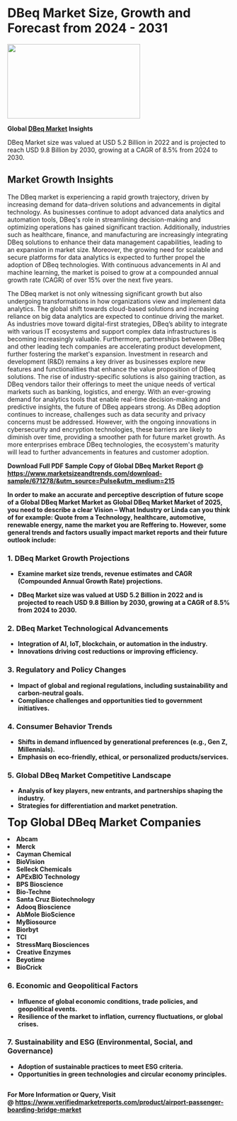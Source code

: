 <H1>DBeq Market Size, Growth and Forecast from 2024 - 2031</H1><img class="aligncenter size-medium wp-image-584254" src="https://thirdeyenews.in/wp-content/uploads/2024/09/Global-Market-Research-300x168.jpeg" alt="" width="300" height="168" /><p><strong>Global&nbsp;<a href="https://www.marketsizeandtrends.com/download-sample/671278/&amp;utm_source=Pulse&amp;utm_medium=215">DBeq Market</a> Insights</strong></p><p>DBeq Market size was valued at USD 5.2 Billion in 2022 and is projected to reach USD 9.8 Billion by 2030, growing at a CAGR of 8.5% from 2024 to 2030.</p><p><h2>Market Growth Insights</h2> <p>The DBeq market is experiencing a rapid growth trajectory, driven by increasing demand for data-driven solutions and advancements in digital technology. As businesses continue to adopt advanced data analytics and automation tools, DBeq's role in streamlining decision-making and optimizing operations has gained significant traction. Additionally, industries such as healthcare, finance, and manufacturing are increasingly integrating DBeq solutions to enhance their data management capabilities, leading to an expansion in market size. Moreover, the growing need for scalable and secure platforms for data analytics is expected to further propel the adoption of DBeq technologies. With continuous advancements in AI and machine learning, the market is poised to grow at a compounded annual growth rate (CAGR) of over 15% over the next five years.</p> <p><strong></strong></p> <p>The DBeq market is not only witnessing significant growth but also undergoing transformations in how organizations view and implement data analytics. The global shift towards cloud-based solutions and increasing reliance on big data analytics are expected to continue driving the market. As industries move toward digital-first strategies, DBeq’s ability to integrate with various IT ecosystems and support complex data infrastructures is becoming increasingly valuable. Furthermore, partnerships between DBeq and other leading tech companies are accelerating product development, further fostering the market's expansion. Investment in research and development (R&D) remains a key driver as businesses explore new features and functionalities that enhance the value proposition of DBeq solutions. The rise of industry-specific solutions is also gaining traction, as DBeq vendors tailor their offerings to meet the unique needs of vertical markets such as banking, logistics, and energy. With an ever-growing demand for analytics tools that enable real-time decision-making and predictive insights, the future of DBeq appears strong. As DBeq adoption continues to increase, challenges such as data security and privacy concerns must be addressed. However, with the ongoing innovations in cybersecurity and encryption technologies, these barriers are likely to diminish over time, providing a smoother path for future market growth. As more enterprises embrace DBeq technologies, the ecosystem's maturity will lead to further advancements in features and customer adoption. <p><strong></p><p><span class=""><strong>Download Full PDF Sample Copy of Global DBeq Market Report</strong> @ <a href="https://www.marketsizeandtrends.com/download-sample/671278/&amp;utm_source=Pulse&amp;utm_medium=215" target="_blank">https://www.marketsizeandtrends.com/download-sample/671278/&amp;utm_source=Pulse&amp;utm_medium=215</a></span></p><p>In order to make an accurate and perceptive description of future scope of a Global&nbsp;DBeq Market Market as Global&nbsp;DBeq Market Market of 2025, you need to describe a clear Vision &ndash; What Industry or Linda can you think of for example: Quote from a Technology, healthcare, automotive, renewable energy, name the market you are Reffering to. However, some general trends and factors usually impact market reports and their future outlook include:</p><h3>1.&nbsp;<strong>DBeq Market Growth Projections</strong></h3><ul><li>Examine market size trends, revenue estimates and CAGR (Compounded Annual Growth Rate) projections.</li><li><p>DBeq Market size was valued at USD 5.2 Billion in 2022 and is projected to reach USD 9.8 Billion by 2030, growing at a CAGR of 8.5% from 2024 to 2030.</p></li></ul><h3>2.&nbsp;<strong>DBeq Market Technological Advancements</strong></h3><ul><li>Integration of AI, IoT, blockchain, or automation in the industry.</li><li>Innovations driving cost reductions or improving efficiency.</li></ul><h3>3.&nbsp;<strong>Regulatory and Policy Changes</strong></h3><ul><li>Impact of global and regional regulations, including sustainability and carbon-neutral goals.</li><li>Compliance challenges and opportunities tied to government initiatives.</li></ul><h3>4.&nbsp;<strong>Consumer Behavior Trends</strong></h3><ul><li>Shifts in demand influenced by generational preferences (e.g., Gen Z, Millennials).</li><li>Emphasis on eco-friendly, ethical, or personalized products/services.</li></ul><h3>5.&nbsp;<strong>Global DBeq Market Competitive Landscape</strong></h3><ul><li>Analysis of key players, new entrants, and partnerships shaping the industry.</li><li>Strategies for differentiation and market penetration.</li></ul><p data-pm-slice="1 1 []"><span style="color: inherit; font-family: inherit; font-size: 25px;">Top Global DBeq Market Companies</span></p><div class="" data-test-id=""><p><li>Abcam</li><li> Merck</li><li> Cayman Chemical</li><li> BioVision</li><li> Selleck Chemicals</li><li> APExBIO Technology</li><li> BPS Bioscience</li><li> Bio-Techne</li><li> Santa Cruz Biotechnology</li><li> Adooq Bioscience</li><li> AbMole BioScience</li><li> MyBiosource</li><li> Biorbyt</li><li> TCI</li><li> StressMarq Biosciences</li><li> Creative Enzymes</li><li> Beyotime</li><li> BioCrick</li></p></div><h3>6.&nbsp;<strong>Economic and Geopolitical Factors</strong></h3><ul><li>Influence of global economic conditions, trade policies, and geopolitical events.</li><li>Resilience of the market to inflation, currency fluctuations, or global crises.</li></ul><h3>7.&nbsp;<strong>Sustainability and ESG (Environmental, Social, and Governance)</strong></h3><ul><li>Adoption of sustainable practices to meet ESG criteria.</li><li>Opportunities in green technologies and circular economy principles.</li></ul><h2><strong style="font-size: 14px;">For More Information or Query, Visit @&nbsp;</strong><a style="background-color: #ffffff; font-size: 14px;" href="https://www.marketsizeandtrends.com/report/dbeq-market/" target="_blank">https://www.verifiedmarketreports.com/product/airport-passenger-boarding-bridge-market</a></h2>
